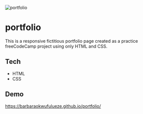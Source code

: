 ![portfolio](https://user-images.githubusercontent.com/17248394/169716173-e88b35bb-dc68-4a1e-bab1-5efd7c6a804a.png)

# portfolio
This is a responsive fictitious portfolio page created as a practice freeCodeCamp project using only HTML and CSS.

## Tech
- HTML
- CSS

## Demo
https://barbaraokwufulueze.github.io/portfolio/

